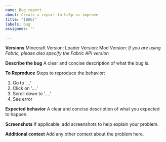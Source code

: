 ```yaml
---
name: Bug report
about: Create a report to help us improve
title: "[BUG]"
labels: bug
assignees: ''

---
```


**Versions**
Minecraft Version:
Loader Version:
Mod Version:
*If you are using Fabric, please also specify the Fabric API version*

**Describe the bug**
A clear and concise description of what the bug is.

**To Reproduce**
Steps to reproduce the behavior:
1. Go to '...'
2. Click on '....'
3. Scroll down to '....'
4. See error

**Expected behavior**
A clear and concise description of what you expected to happen.

**Screenshots**
If applicable, add screenshots to help explain your problem.

**Additional context**
Add any other context about the problem here.
